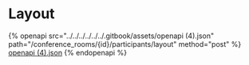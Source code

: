 # Layout

{% openapi src="../../../../../../.gitbook/assets/openapi (4).json" path="/conference_rooms/{id}/participants/layout" method="post" %}
[openapi (4).json](<../../../../../../.gitbook/assets/openapi (4).json>)
{% endopenapi %}
